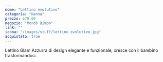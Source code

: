 ```yaml
---
nome: "Lettino evolutivo"
categoria: "Nanna"
prezzo: 679.00
negozio: "Mondo Bimbo"
link: ""
icona: "/images/stuff/lettino evolutivo.jpg"
acquistato: true
---
```


Lettino Glam Azzurra di design elegante e funzionale, cresce con il bambino trasformandosi.
